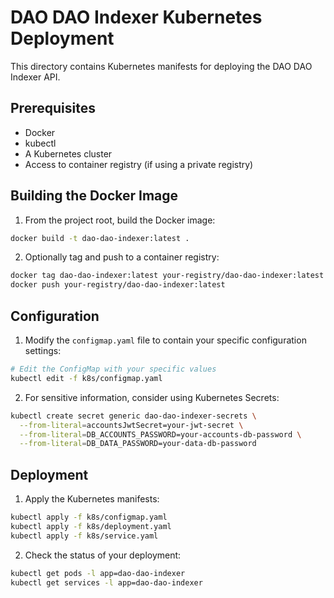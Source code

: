 # DAO DAO Indexer Kubernetes Deployment

This directory contains Kubernetes manifests for deploying the DAO DAO Indexer API.

## Prerequisites

- Docker
- kubectl
- A Kubernetes cluster
- Access to container registry (if using a private registry)

## Building the Docker Image

1. From the project root, build the Docker image:

```bash
docker build -t dao-dao-indexer:latest .
```

2. Optionally tag and push to a container registry:

```bash
docker tag dao-dao-indexer:latest your-registry/dao-dao-indexer:latest
docker push your-registry/dao-dao-indexer:latest
```

## Configuration

1. Modify the `configmap.yaml` file to contain your specific configuration settings:

```bash
# Edit the ConfigMap with your specific values
kubectl edit -f k8s/configmap.yaml
```

2. For sensitive information, consider using Kubernetes Secrets:

```bash
kubectl create secret generic dao-dao-indexer-secrets \
  --from-literal=accountsJwtSecret=your-jwt-secret \
  --from-literal=DB_ACCOUNTS_PASSWORD=your-accounts-db-password \
  --from-literal=DB_DATA_PASSWORD=your-data-db-password
```

## Deployment

1. Apply the Kubernetes manifests:

```bash
kubectl apply -f k8s/configmap.yaml
kubectl apply -f k8s/deployment.yaml
kubectl apply -f k8s/service.yaml
```

2. Check the status of your deployment:

```bash
kubectl get pods -l app=dao-dao-indexer
kubectl get services -l app=dao-dao-indexer
```
